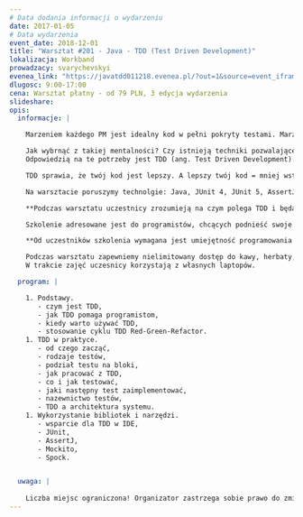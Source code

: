 ```yaml
---
# Data dodania informacji o wydarzeniu
date: 2017-01-05
# Data wydarzenia
event_date: 2018-12-01
title: "Warsztat #201 - Java - TDD (Test Driven Development)"
lokalizacja: Workband
prowadzacy: svarychevskyi
evenea_link: "https://javatdd011218.evenea.pl/?out=1&source=event_iframe"
dlugosc: 9:00-17:00
cena: Warsztat płatny - od 79 PLN, 3 edycja wydarzenia
slideshare:
opis:
  informacje: |

    Marzeniem każdego PM jest idealny kod w pełni pokryty testami. Marzenia nie zawsze się jednak spełniają. Tak często jest i w tym wypadku. Rzeczywistość jest taka, że programiści piszą kod byle jaki a testy odkładają zawsze “na potem”. Często kończy się na tym, że w pośpiechu piszemy kilka prostych testów aby osiągnąć wymagane w umowie pokrycie. Kogo obchodzi to, że  owe testy tak naprawde nie sprawdzają niczego? W ten sposób powstają błędy często trudne do wykrycia. Pozostaje się tylko modlić, aby nie wyszły one na produkcji.

    Jak wybrnąć z takiej mentalności? Czy istnieją techniki pozwalające polepszyć jakość kodu, zwiększyć jakość testów, tworzyć bezawaryjne oprogramowanie i łatwe do utrzymania?
    Odpowiedzią na te potrzeby jest TDD (ang. Test Driven Development). Jest to odwrócenie tradycyjnego myślenia z jakim developer spotyka się w pracy. Programowanie sterowane testami można sprowadzić do prostej zasady: w pierwszej kolejności napisz test, a następnie kod, który ma być testowany. Prawda, że brzmi dziwnie?

    TDD sprawia, że twój kod jest lepszy. A lepszy twój kod = mniej wstydu przy pull requestach i większy szacunek przełożonych. A kto wie - może nawet jakaś podwyżka wpadnie?

    Na warsztacie poruszymy technolgie: Java, JUnit 4, JUnit 5, AssertJ, Mockito, Spring, Spock, Groovy. 

    **Podczas warsztatu uczestnicy zrozumieją na czym polega TDD i będą potrafili zastosować tę technikę dla prostych problemów. W ramach zajęć poznają i przyswoją sobie cykl pracy TDD, nauczą się zwracać uwagę na czytelność testów, a także tworzyć testy z użyciem mocków.**

    Szkolenie adresowane jest do programistów, chcących podnieść swoje umiejętności tworzenia czystego, utrzymywalnego i testowalnego kodu.

    **Od uczestników szkolenia wymagana jest umiejętność programowania w języku Java.**

    Podczas warsztatu zapewniemy nielimitowany dostęp do kawy, herbaty, wody. W porze obiadowej zapewniamy pizzę w wersji mięsnej lub wegeteriańskiej.
    W trakcie zajęć uczesnicy korzystają z własnych laptopów.

  program: |

    1. Podstawy.
       - czym jest TDD,
       - jak TDD pomaga programistom,
       - kiedy warto używać TDD,
       - stosowanie cyklu TDD Red-Green-Refactor. 
    1. TDD w praktyce.
       - od czego zacząć,
       - rodzaje testów,
       - podział testu na bloki,
       - jak pracować z TDD,
       - co i jak testować,
       - jaki następny test zaimplementować,
       - nazewnictwo testów,
       - TDD a architektura systemu.
    1. Wykorzystanie bibliotek i narzędzi.
       - wsparcie dla TDD w IDE,
       - JUnit,
       - AssertJ,
       - Mockito,
       - Spock.


  uwaga: |
 
    Liczba miejsc ograniczona! Organizator zastrzega sobie prawo do zmiany lokalizacji wydarzenia oraz jego odwołania w przypadku niezgłoszenia się minimalnej liczby uczestników. 
---
```

